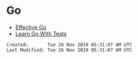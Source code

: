 # Go

- [Effective Go](https://golang.org/doc/effective_go.html)
- [Learn Go With Tests](https://quii.gitbook.io/learn-go-with-tests/)

```
Created:       Tue 26 Nov 2019 05:31:07 AM UTC
Last Modified: Tue 26 Nov 2019 05:31:07 AM UTC
```
